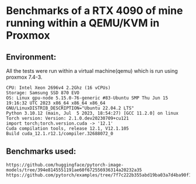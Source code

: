 # Benchmarks of a RTX 4090 of mine running within a QEMU/KVM in Proxmox

## Environment:

All the tests were run within a virtual machine(qemu) which is run using proxmox 7.4-3.
<image of proxmox hardware here>
```
CPU: Intel Xeon 2696v4 2.2Ghz (16 vCPUs)
Storage: Samsung SSD 870 EVO
OS: Linux gpu-node 5.15.0-76-generic #83-Ubuntu SMP Thu Jun 15 19:16:32 UTC 2023 x86_64 x86_64 x86_64 GNU/LinuxDISTRIB_DESCRIPTION="Ubuntu 22.04.2 LTS"
Python 3.10.12 (main, Jul  5 2023, 18:54:27) [GCC 11.2.0] on linux
Torch version: Version: 2.1.0.dev20230709+cu121
import torch;torch.version.cuda -> '12.1'
Cuda compilation tools, release 12.1, V12.1.105
Build cuda_12.1.r12.1/compiler.32688072_0
```


## Benchmarks used:
```
https://github.com/huggingface/pytorch-image-models/tree/394e8145551191ae60f672556936314a20232a35
https://github.com/pytorch/examples/tree/7f7c222b355abd19ba03a7d4ba90f1092973cdbc
```
